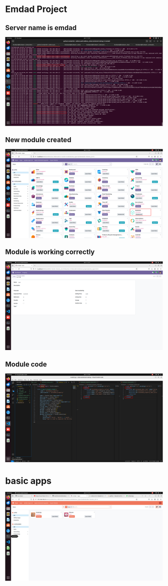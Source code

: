 # Emdad Project 

## Server name is emdad
![](readme_assets/1.png)

## New module created 
![](readme_assets/2.png)

## Module is working correctly 
![](readme_assets/3.png)

## Module code 
![](readme_assets/4.png)

# basic apps
![](readme_assets/5.jpeg)
